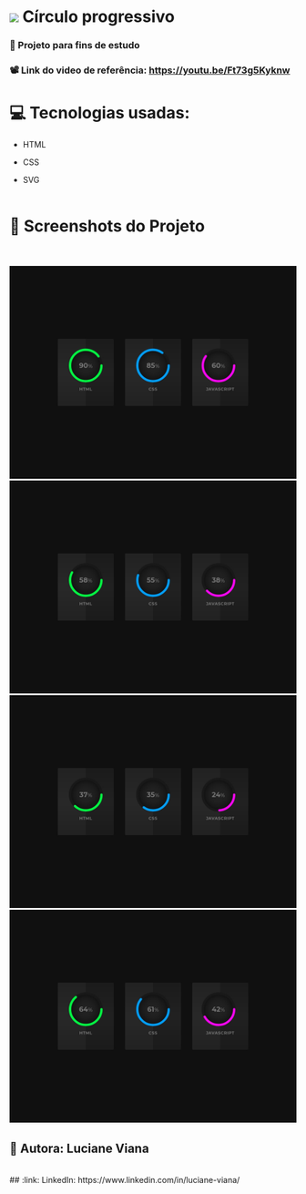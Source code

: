    #  <img src="https://github.com/everton-dgn/everton-dgn/blob/main/gif/Hi.gif?raw=true" width="30px">  Círculo progressivo 
###   :book: Projeto para fins de estudo
###   📽️ Link do video de referência: https://youtu.be/Ft73g5Kyknw
# :computer: Tecnologias usadas:


 * HTML


 * CSS


 * SVG
  <br> <br>
 #  :camera_flash: Screenshots do Projeto
 <br> <br> 
 ![Imagem do projeto](https://raw.githubusercontent.com/Lucianevianagbi/Barra-de-progresso-circular/master/screenshots/img1.jpg)
 <br>
  ![Imagem do projeto](https://raw.githubusercontent.com/Lucianevianagbi/Barra-de-progresso-circular/master/screenshots/img2.jpg)
  <br>
   ![Imagem do projeto](https://raw.githubusercontent.com/Lucianevianagbi/Barra-de-progresso-circular/master/screenshots/img3.jpg)
   <br>
    ![Imagem do projeto](https://raw.githubusercontent.com/Lucianevianagbi/Barra-de-progresso-circular/master/screenshots/img4.jpg)
<br>
## :woman: Autora:  Luciane Viana
<br> 
## :link: LinkedIn: https://www.linkedin.com/in/luciane-viana/
